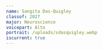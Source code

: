 ```yaml
---
name: Sangita Das-Quigley
classof: 2027
major: Neuroscience
voicepart: Alto
portrait: /uploads/sdasquigley.webp
iscurrent: true
---
```


